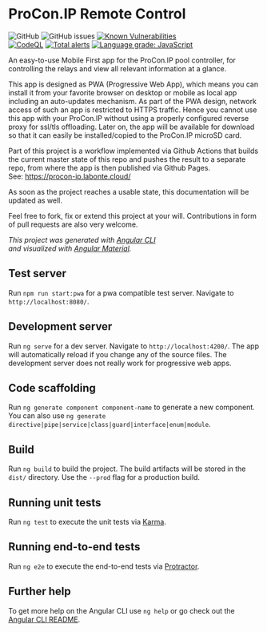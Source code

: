# ProCon.IP Remote Control

![GitHub](https://img.shields.io/github/license/ylabonte/procon-ip-rc)
![GitHub issues](https://img.shields.io/github/issues-raw/ylabonte/procon-ip-rc)
[![Known Vulnerabilities](https://snyk.io/test/github/ylabonte/procon-ip-rc/badge.svg)](https://snyk.io/test/github/ylabonte/procon-ip-rc)  
[![CodeQL](https://github.com/ylabonte/procon-ip-rc/actions/workflows/codeql-analysis.yml/badge.svg)](https://github.com/ylabonte/procon-ip-rc/actions/workflows/codeql-analysis.yml)
[![Total alerts](https://img.shields.io/lgtm/alerts/g/ylabonte/procon-ip-rc.svg?logo=lgtm&logoWidth=18)](https://lgtm.com/projects/g/ylabonte/procon-ip-rc/alerts/)
[![Language grade: JavaScript](https://img.shields.io/lgtm/grade/javascript/g/ylabonte/procon-ip-rc.svg?logo=lgtm&logoWidth=18)](https://lgtm.com/projects/g/ylabonte/procon-ip-rc/context:javascript)

An easy-to-use Mobile First app for the ProCon.IP pool controller, for controlling the relays 
and view all relevant information at a glance.

This app is designed as PWA (Progressive Web App), which means you can install it from your 
favorite browser on desktop or mobile as local app including an auto-updates mechanism. As 
part of the PWA design, network access of such an app is restricted to HTTPS traffic. Hence
you cannot use this app with your ProCon.IP without using a properly configured reverse proxy 
for ssl/tls offloading. Later on, the app will be available for download so that it can easily
be installed/copied to the ProCon.IP microSD card.

Part of this project is a workflow implemented via Github Actions that builds the current master 
state of this repo and pushes the result to a separate repo, from where the app is then published 
via Github Pages.  
See: https://procon-ip.labonte.cloud/

As soon as the project reaches a usable state, this documentation will be updated as well.

Feel free to fork, fix or extend this project at your will. Contributions in form of pull 
requests are also very welcome.

_This project was generated with [Angular CLI](https://github.com/angular/angular-cli)_  
_and visualized with [Angular Material](https://material.angular.io/)._

## Test server

Run `npm run start:pwa` for a pwa compatible test server. Navigate to `http://localhost:8080/`.

## Development server

Run `ng serve` for a dev server. Navigate to `http://localhost:4200/`. The app will automatically reload if you change any of the source files.
The development server does not really work for progressive web apps.

## Code scaffolding

Run `ng generate component component-name` to generate a new component. You can also use `ng generate directive|pipe|service|class|guard|interface|enum|module`.

## Build

Run `ng build` to build the project. The build artifacts will be stored in the `dist/` directory. Use the `--prod` flag for a production build.

## Running unit tests

Run `ng test` to execute the unit tests via [Karma](https://karma-runner.github.io).

## Running end-to-end tests

Run `ng e2e` to execute the end-to-end tests via [Protractor](http://www.protractortest.org/).

## Further help

To get more help on the Angular CLI use `ng help` or go check out the [Angular CLI README](https://github.com/angular/angular-cli/blob/master/README.md).
